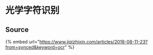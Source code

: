 # 光学字符识别

## Source

{% embed url="https://www.jiqizhixin.com/articles/2018-08-11-23?from=synced&keyword=ocr" %}

